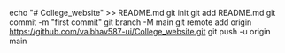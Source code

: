echo "# College_website" >> README.md
git init
git add README.md
git commit -m "first commit"
git branch -M main
git remote add origin https://github.com/vaibhav587-ui/College_website.git
git push -u origin main
